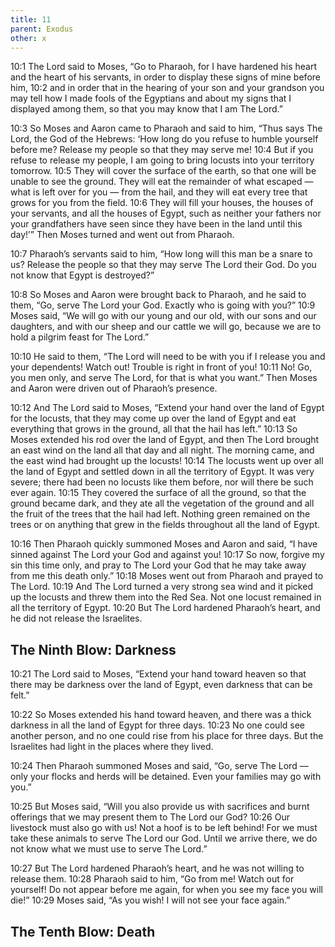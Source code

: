 ```yaml
---
title: 11
parent: Exodus
other: x
---
```


<a name="10:1">10:1</a> The Lord said to Moses, “Go to Pharaoh, for I have hardened his heart and the heart of his servants, in order to display these signs of mine before him, <a name="10:2">10:2</a> and in order that in the hearing of your son and your grandson you may tell how I made fools of the Egyptians and about my signs that I displayed among them, so that you may know that I am The Lord.”

<a name="10:3">10:3</a> So Moses and Aaron came to Pharaoh and said to him, “Thus says The Lord, the God of the Hebrews: ‘How long do you refuse to humble yourself before me? Release my people so that they may serve me! <a name="10:4">10:4</a> But if you refuse to release my people, I am going to bring locusts into your territory tomorrow. <a name="10:5">10:5</a> They will cover the surface of the earth, so that one will be unable to see the ground. They will eat the remainder of what escaped  —  what is left over for you  —  from the hail, and they will eat every tree that grows for you from the field. <a name="10:6">10:6</a> They will fill your houses, the houses of your servants, and all the houses of Egypt, such as neither your fathers nor your grandfathers have seen since they have been in the land until this day!’” Then Moses turned and went out from Pharaoh.

<a name="10:7">10:7</a> Pharaoh’s servants said to him, “How long will this man be a snare to us? Release the people so that they may serve The Lord their God. Do you not know that Egypt is destroyed?”

<a name="10:8">10:8</a> So Moses and Aaron were brought back to Pharaoh, and he said to them, “Go, serve The Lord your God. Exactly who is going with you?” <a name="10:9">10:9</a> Moses said, “We will go with our young and our old, with our sons and our daughters, and with our sheep and our cattle we will go, because we are to hold a pilgrim feast for The Lord.”

<a name="10:10">10:10</a> He said to them, “The Lord will need to be with you if I release you and your dependents! Watch out! Trouble is right in front of you! <a name="10:11">10:11</a> No! Go, you men only, and serve The Lord, for that is what you want.” Then Moses and Aaron were driven out of Pharaoh’s presence.

<a name="10:12">10:12</a> And The Lord said to Moses, “Extend your hand over the land of Egypt for the locusts, that they may come up over the land of Egypt and eat everything that grows in the ground, all that the hail has left.” <a name="10:13">10:13</a> So Moses extended his rod over the land of Egypt, and then The Lord brought an east wind on the land all that day and all night. The morning came, and the east wind had brought up the locusts! <a name="10:14">10:14</a> The locusts went up over all the land of Egypt and settled down in all the territory of Egypt. It was very severe; there had been no locusts like them before, nor will there be such ever again. <a name="10:15">10:15</a> They covered the surface of all the ground, so that the ground became dark, and they ate all the vegetation of the ground and all the fruit of the trees that the hail had left. Nothing green remained on the trees or on anything that grew in the fields throughout all the land of Egypt.

<a name="10:16">10:16</a> Then Pharaoh quickly summoned Moses and Aaron and said, “I have sinned against The Lord your God and against you! <a name="10:17">10:17</a> So now, forgive my sin this time only, and pray to The Lord your God that he may take away from me this death only.” <a name="10:18">10:18</a> Moses went out from Pharaoh and prayed to The Lord. <a name="10:19">10:19</a> And The Lord turned a very strong sea wind and it picked up the locusts and threw them into the Red Sea. Not one locust remained in all the territory of Egypt. <a name="10:20">10:20</a> But The Lord hardened Pharaoh’s heart, and he did not release the Israelites.

## The Ninth Blow: Darkness

<a name="10:21">10:21</a> The Lord said to Moses, “Extend your hand toward heaven so that there may be darkness over the land of Egypt, even darkness that can be felt.”

<a name="10:22">10:22</a> So Moses extended his hand toward heaven, and there was a thick darkness in all the land of Egypt for three days. <a name="10:23">10:23</a> No one could see another person, and no one could rise from his place for three days. But the Israelites had light in the places where they lived.

<a name="10:24">10:24</a> Then Pharaoh summoned Moses and said, “Go, serve The Lord  —  only your flocks and herds will be detained. Even your families may go with you.”

<a name="10:25">10:25</a> But Moses said, “Will you also provide us with sacrifices and burnt offerings that we may present them to The Lord our God? <a name="10:26">10:26</a> Our livestock must also go with us! Not a hoof is to be left behind! For we must take these animals to serve The Lord our God. Until we arrive there, we do not know what we must use to serve The Lord.”

<a name="10:27">10:27</a> But The Lord hardened Pharaoh’s heart, and he was not willing to release them. <a name="10:28">10:28</a> Pharaoh said to him, “Go from me! Watch out for yourself! Do not appear before me again, for when you see my face you will die!” <a name="10:29">10:29</a> Moses said, “As you wish! I will not see your face again.”

## The Tenth Blow: Death